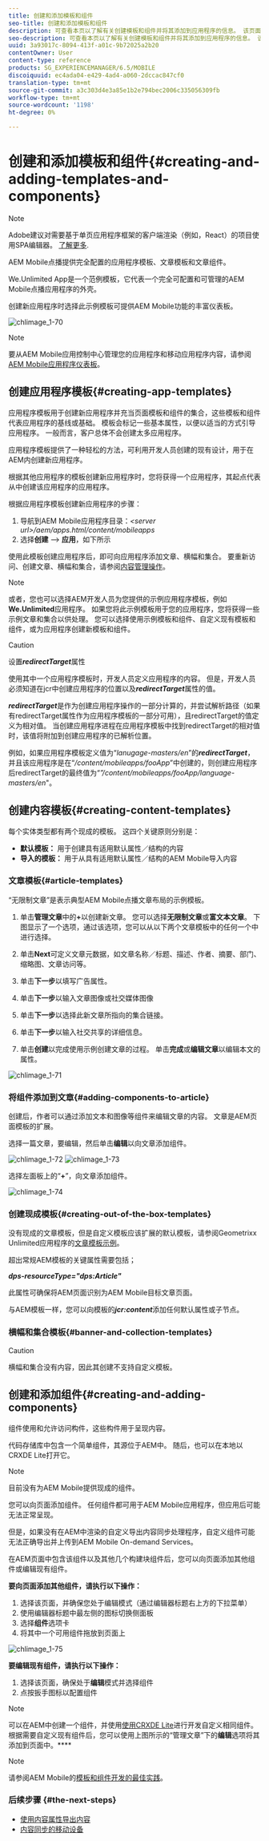 ```yaml
---
title: 创建和添加模板和组件
seo-title: 创建和添加模板和组件
description: 可查看本页以了解有关创建模板和组件并将其添加到应用程序的信息。 该页面使用Geometrixx Unlimited应用程序作为包含示例应用程序模板和页面模板的应用程序。
seo-description: 可查看本页以了解有关创建模板和组件并将其添加到应用程序的信息。 该页面使用Geometrixx Unlimited应用程序作为包含示例应用程序模板和页面模板的应用程序。
uuid: 3a93017c-8094-413f-a01c-9b72025a2b20
contentOwner: User
content-type: reference
products: SG_EXPERIENCEMANAGER/6.5/MOBILE
discoiquuid: ec4ada04-e429-4ad4-a060-2dccac847cf0
translation-type: tm+mt
source-git-commit: a3c303d4e3a85e1b2e794bec2006c335056309fb
workflow-type: tm+mt
source-wordcount: '1198'
ht-degree: 0%

---
```



# 创建和添加模板和组件{#creating-and-adding-templates-and-components}

>[!NOTE]
>
>Adobe建议对需要基于单页应用程序框架的客户端渲染（例如，React）的项目使用SPA编辑器。 [了解更多](/help/sites-developing/spa-overview.md).

AEM Mobile点播提供完全配置的应用程序模板、文章模板和文章组件。

We.Unlimited App是一个范例模板，它代表一个完全可配置和可管理的AEM Mobile点播应用程序的外壳。

创建新应用程序时选择此示例模板可提供AEM Mobile功能的丰富仪表板。

![chlimage_1-70](assets/chlimage_1-70.png)

>[!NOTE]
>
>要从AEM Mobile应用控制中心管理您的应用程序和移动应用程序内容，请参阅[AEM Mobile应用程序仪表板](/help/mobile/mobile-apps-ondemand-application-dashboard.md)。

## 创建应用程序模板{#creating-app-templates}

应用程序模板用于创建新应用程序并充当页面模板和组件的集合，这些模板和组件代表应用程序的基线或基础。 模板会标记一些基本属性，以便以适当的方式引导应用程序。 一般而言，客户总体不会创建太多应用程序。

应用程序模板提供了一种轻松的方法，可利用开发人员创建的现有设计，用于在AEM内创建新应用程序。

根据其他应用程序的模板创建新应用程序时，您将获得一个应用程序，其起点代表从中创建该应用程序的应用程序。

根据应用程序模板创建新应用程序的步骤：

1. 导航到AEM Mobile应用程序目录：*&lt;server url>/aem/apps.html/content/mobileapps*
1. 选择&#x200B;**创建** —> **应用**，如下所示

使用此模板创建应用程序后，即可向应用程序添加文章、横幅和集合。 要重新访问、创建文章、横幅和集合，请参阅[内容管理操作](/help/mobile/mobile-apps-ondemand-manage-content-ondemand.md)。

>[!NOTE]
>
>或者，您也可以选择AEM开发人员为您提供的示例应用程序模板，例如&#x200B;**We.Unlimited**&#x200B;应用程序。 如果您将此示例模板用于您的应用程序，您将获得一些示例文章和集合以供处理。 您可以选择使用示例模板和组件、自定义现有模板和组件，或为应用程序创建新模板和组件。

>[!CAUTION]
>
>设置&#x200B;***redirectTarget***&#x200B;属性
>
>使用其中一个应用程序模板时，开发人员定义应用程序的内容。 但是，开发人员必须知道在jcr中创建应用程序的位置以及&#x200B;***redirectTarget***&#x200B;属性的值。
>
>***redirectTarget***&#x200B;是作为创建应用程序操作的一部分计算的，并尝试解析路径（如果有redirectTarget属性作为应用程序模板的一部分可用），且redirectTarget的值定义为相对值。 当创建应用程序进程在应用程序模板中找到redirectTarget的相对值时，该值将附加到创建应用程序的已解析位置。
>
>例如，如果应用程序模板定义值为“*lanugage-masters/en*”的&#x200B;***redirectTarget***，并且该应用程序是在“*/content/mobileapps/fooApp*”中创建的，则创建应用程序后redirectTarget的最终值为“*”/content/mobileapps/fooApp/language-masters/en*&quot;。


## 创建内容模板{#creating-content-templates}

每个实体类型都有两个现成的模板。 这四个关键原则分别是：

* **默认模板：** 用于创建具有适用默认属性／结构的内容
* **导入的模板：** 用于从具有适用默认属性／结构的AEM Mobile导入内容

### 文章模板{#article-templates}

“无限制文章”是表示典型AEM Mobile点播文章布局的示例模板。

1. 单击&#x200B;**管理文章**&#x200B;中的&#x200B;**+**&#x200B;以创建新文章。 您可以选择&#x200B;**无限制文章**&#x200B;或&#x200B;**富文本文章**。 下图显示了一个选项，通过该选项，您可以从以下两个文章模板中的任何一个中进行选择。

1. 单击&#x200B;**Next**&#x200B;可定义文章元数据，如文章名称／标题、描述、作者、摘要、部门、缩略图、文章访问等。
1. 单击&#x200B;**下一步**&#x200B;以填写广告属性。
1. 单击&#x200B;**下一步**&#x200B;以输入文章图像或社交媒体图像
1. 单击&#x200B;**下一步**&#x200B;以选择此新文章所指向的集合链接。
1. 单击&#x200B;**下一步**&#x200B;以输入社交共享的详细信息。
1. 单击&#x200B;**创建**&#x200B;以完成使用示例创建文章的过程。 单击&#x200B;**完成**&#x200B;或&#x200B;**编辑文章**&#x200B;以编辑本文的属性。

![chlimage_1-71](assets/chlimage_1-71.png)

### 将组件添加到文章{#adding-components-to-article}

创建后，作者可以通过添加文本和图像等组件来编辑文章的内容。 文章是AEM页面模板的扩展。

选择一篇文章，要编辑，然后单击&#x200B;**编辑**&#x200B;以向文章添加组件。

![chlimage_1-72](assets/chlimage_1-72.png) ![chlimage_1-73](assets/chlimage_1-73.png)

选择左面板上的“**+**”，向文章添加组件。

![chlimage_1-74](assets/chlimage_1-74.png)

### 创建现成模板{#creating-out-of-the-box-templates}

没有现成的文章模板，但是自定义模板应该扩展的默认模板，请参阅Geometrixx Unlimited应用程序的[文章模板示例](http://localhost:4502/crx/de/index.jsp#/apps/geometrixx-unlimited-app/templates/article)。

超出常规AEM模板的关键属性需要包括；

***dps-resourceType=&quot;dps:Article&quot;***

此属性可确保将AEM页面识别为AEM Mobile目标文章页面。

与AEM模板一样，您可以向模板的&#x200B;***jcr:content***&#x200B;添加任何默认属性或子节点。

### 横幅和集合模板{#banner-and-collection-templates}

>[!CAUTION]
>
>横幅和集合没有内容，因此其创建不支持自定义模板。

## 创建和添加组件{#creating-and-adding-components}

组件使用和允许访问构件，这些构件用于呈现内容。

代码存储库中包含一个简单组件，其源位于AEM中。 随后，也可以在本地以CRXDE Lite打开它。

>[!NOTE]
>
>目前没有为AEM Mobile提供现成的组件。


您可以向页面添加组件。 任何组件都可用于AEM Mobile应用程序，但应用后可能无法正常呈现。

但是，如果没有在AEM中渲染的自定义导出内容同步处理程序，自定义组件可能无法正确导出并上传到AEM Mobile On-demand Services。

在AEM页面中包含该组件以及其他几个构建块组件后，您可以向页面添加其他组件或编辑现有组件。

**要向页面添加其他组件，请执行以下操作：**

1. 选择该页面，并确保您处于编辑模式（通过编辑器标题右上方的下拉菜单）
1. 使用编辑器标题中最左侧的图标切换侧面板
1. 选择&#x200B;**组件**&#x200B;选项卡
1. 将其中一个可用组件拖放到页面上

![chlimage_1-75](assets/chlimage_1-75.png)

**要编辑现有组件，请执行以下操作：**

1. 选择该页面，确保处于&#x200B;**编辑**&#x200B;模式并选择组件
1. 点按扳手图标以配置组件

>[!NOTE]
>
>可以在AEM中创建一个组件，并使用[使用CRXDE Lite](/help/sites-developing/developing-with-crxde-lite.md)进行开发自定义相同组件。 根据需要自定义现有组件后，您可以使用上图所示的“管理文章”下的&#x200B;**编辑**&#x200B;选项将其添加到页面中。****

>[!NOTE]
>
>请参阅AEM Mobile的[模板和组件开发的最佳实践](/help/mobile/best-practices-aem-mobile.md)。

### 后续步骤 {#the-next-steps}

* [使用内容属性导出内容](/help/mobile/on-demand-content-properties-exporting.md)
* [内容同步的移动设备](/help/mobile/mobile-ondemand-contentsync.md)
